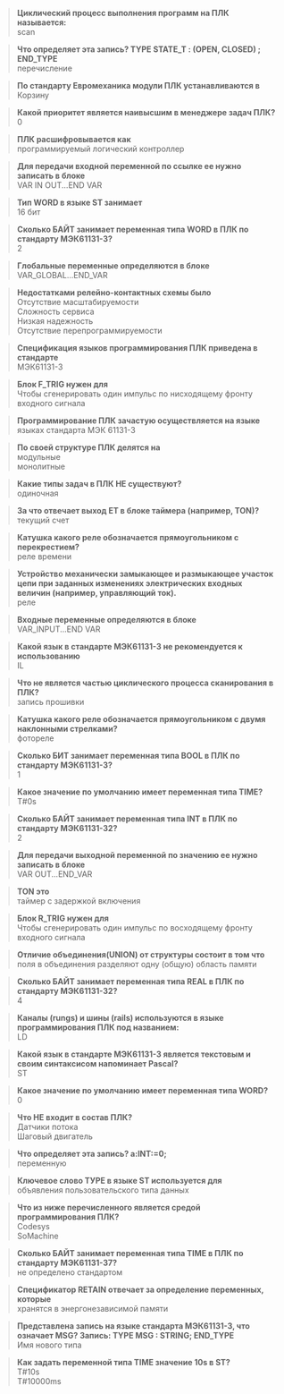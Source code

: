 > **Циклический процесс выполнения программ на ПЛК называется:**  
scan

> **Что определяет эта запись? TYPE STATE_T : (OPEN, CLOSED) ; END_TYPE**  
перечисление

> **По стандарту Евромеханика модули ПЛК устанавливаются в**  
Корзину

> **Какой приоритет является наивысшим в менеджере задач ПЛК?**  
0

> **ПЛК расшифровывается как**  
программируемый логический контроллер

> **Для передачи входной переменной по ссылке ее нужно записать в блоке**  
VAR IN OUT...END VAR

> **Тип WORD в языке ST занимает**  
16 бит

> **Сколько БАЙТ занимает переменная типа WORD в ПЛК по стандарту МЭК61131-3?**  
2

> **Глобальные переменные определяются в блоке**  
VAR_GLOBAL...END_VAR

> **Недостатками релейно-контактных схемы было**  
Отсутствие масштабируемости  
Сложность сервиса  
Низкая надежность  
Отсутствие перепрограммируемости

> **Спецификация языков программирования ПЛК приведена в стандарте**  
МЭК61131-3

> **Блок F_TRIG нужен для**  
Чтобы сгенерировать один импульс по нисходящему фронту входного сигнала

> **Программирование ПЛК зачастую осуществляется на языке**  
языках стандарта МЭК 61131-3

> **По своей структуре ПЛК делятся на**  
модульные  
монолитные

> **Какие типы задач в ПЛК НЕ существуют?**  
одиночная

> **За что отвечает выход ЕТ в блоке таймера (например, TON)?**  
текущий счет

> **Катушка какого реле обозначается прямоугольником с перекрестием?**  
реле времени

> **Устройство механически замыкающее и размыкающее участок цепи при заданных изменениях электрических входных величин (например, управляющий ток).**  
реле

> **Входные переменные определяются в блоке**  
VAR_INPUT...END VAR

> **Какой язык в стандарте МЭК61131-3 не рекомендуется к использованию**  
IL

> **Что не является частью циклического процесса сканирования в ПЛК?**  
запись прошивки

> **Катушка какого реле обозначается прямоугольником с двумя наклонными стрелками?**  
фотореле

> **Сколько БИТ занимает переменная типа BOOL в ПЛК по стандарту МЭК61131-3?**  
1

> **Какое значение по умолчанию имеет переменная типа TIME?**  
T#0s

> **Сколько БАЙТ занимает переменная типа INT в ПЛК по стандарту МЭК61131-32?**  
2

> **Для передачи выходной переменной по значению ее нужно записать в блоке**  
VAR OUT...END_VAR

> **TON это**  
таймер с задержкой включения

> **Блок R_TRIG нужен для**  
Чтобы сгенерировать один импульс по восходящему фронту входного сигнала

> **Отличие объединения(UNION) от структуры состоит в том что**  
поля в объединения разделяют одну (общую) область памяти

> **Сколько БАЙТ занимает переменная типа REAL в ПЛК по стандарту МЭК61131-32?**  
4

> **Каналы (rungs) и шины (rails) используются в языке программирования ПЛК под названием:**  
LD

> **Какой язык в стандарте МЭК61131-3 является текстовым и своим синтаксисом напоминает Pascal?**  
ST

> **Какое значение по умолчанию имеет переменная типа WORD?**  
0

> **Что НЕ входит в состав ПЛК?**  
Датчики потока  
Шаговый двигатель

> **Что определяет эта запись? a:INT:=0;**  
переменную

> **Ключевое слово ТУРЕ в языке ST используется для**  
объявления пользовательского типа данных

> **Что из ниже перечисленного является средой программирования ПЛК?**  
Codesys  
SoMachine

> **Сколько БАЙТ занимает переменная типа ТІМЕ в ПЛК по стандарту МЭK61131-37?**  
не определено стандартом

> **Спецификатор RETAIN отвечает за определение переменных, которые**  
хранятся в энергонезависимой памяти

> **Представлена запись на языке стандарта МЭК61131-3, что означает MSG? Запись: TYPE MSG : STRING; END_TYPE**  
Имя нового типа

> **Как задать переменной типа TIME значение 10s в ST?**  
T#10s  
T#10000ms
